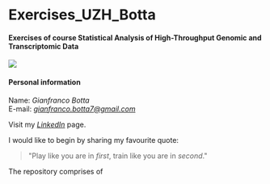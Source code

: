 # Exercises_UZH_Botta
#### Exercises of course Statistical Analysis of High-Throughput Genomic and Transcriptomic Data

![](https://github.com/GianfrancoBotta/diGitalexit/blob/main/UZH_bioinfo.jpg)

#### Personal information  
Name: *Gianfranco Botta*  
E-mail: *gianfranco.botta7@gmail.com*  

Visit my [_LinkedIn_](https://www.linkedin.com/in/gianfrancobotta/) page.

I would like to begin by sharing my favourite quote:
> "Play like you are in _first_, train like you are in _second_."

The repository comprises of
